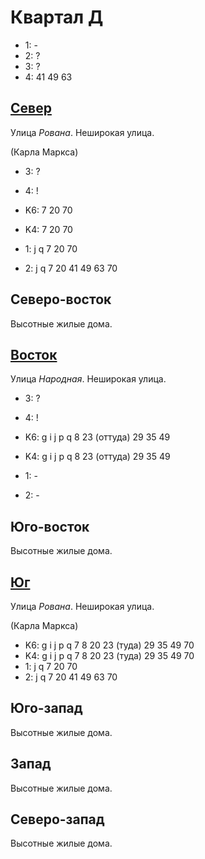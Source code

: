 # Квартал Д

* 1:    -
* 2:    ?
* 3:    ?
* 4:    41  49  63

## [Север](./10535110.md)

Улица *Рована*.
Неширокая улица.

(Карла Маркса)

* 3:    ?
* 4:    !

* K6:   7   20  70
* K4:   7   20  70
* 1:    j   q
        7   20  70
* 2:    j   q
        7   20  41  49  63  70

## Северо-восток

Высотные жилые дома.

## [Восток](./10545115.md)

Улица *Народная*.
Неширокая улица.

* 3:    ?
* 4:    !

* K6:   g   i   j   p   q
        8   23 (оттуда)   29  35  49
* K4:   g   i   j   p   q
        8   23 (оттуда)   29  35  49
* 1:    -
* 2:    -

## Юго-восток

Высотные жилые дома.

## [Юг](./10535120.md)

Улица *Рована*.
Неширокая улица.

(Карла Маркса)

* K6:   g   i   j   p   q
        7   8   20  23 (туда)   29  35  49  70
* K4:   g   i   j   p   q
        7   8   20  23 (туда)   29  35  49  70
* 1:    j   q
        7   20  70
* 2:    j   q
        7   20  41  49  63  70

## Юго-запад

Высотные жилые дома.

## Запад

Высотные жилые дома.

## Северо-запад

Высотные жилые дома.
